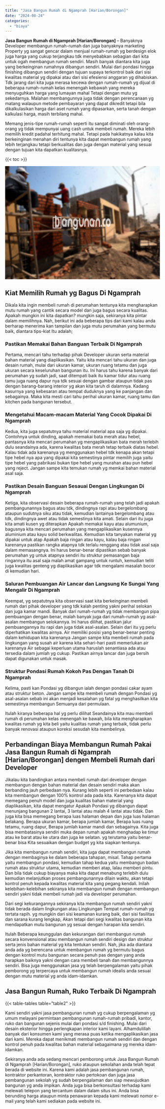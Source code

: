 ```yaml
---
title: "Jasa Bangun Rumah di Ngamprah [Harian/Borongan]"
date: "2024-08-24"
categories: 
  - "biaya"
---
```


**Jasa Bangun Rumah di Ngamprah \[Harian/Borongan\]** – Banyaknya Developer membangun rumah-rumah dan juga banyaknya marketing Property yg sangat gencar dalam menjual rumah-rumah yg berdesign elok juga harga yang cukup terjangkau tdk menyebabkan sebagian dari kita untuk ogah membangun rumah sendiri. Masih banyak diantara kita juga yang berkeinginan rumahnya dibangun sendiri. Mulai dari pondasi hingga finishing dibangun sendiri dengan tujuan supaya terkontrol baik dari sisi kwalitas material yg dipakai atau dari sisi efesiensi anggaran yg dihabiskan. Tdk jarang dari kita juga merasa kecewa dengan rumah-rumah yg dijual di beberapa rumah-rumah kelas menengah kebawah yang mereka menyuguhkan harga yang lumayan mahal Tetapi dengan mutu yg sekedarnya. Malahan membangunnya juga tidak dengan perencanaan yg matang walaupun metode pembayaran yang dapat dikredit tetapi bila dikalkulasikan harga dari aset rumah yang dipasarkan, serta tanah dengan kalkulasi harga, masih terbilang mahal.

Memang jenis-tipe rumah-rumah seperti itu sangat diminati oleh orang-orang yg tidak mempunyai uang cash untuk membeli rumah. Mereka lebih memilih kredit padahal terhitung mahal. Tetapi pada hakikatnya kalau kita berkeinginan menahan diri tentunya kita dapat membangun rumah yang lebih terjangkau tetapi berkualitas dan juga dengan material yang sesuai dengan tujuan kita dapatkan kualitasnya.

{{< toc >}}

![Jasa Bangun Rumah di Ngamprah [Harian/Borongan]](/images/borong-bangunan-43.png)

## Kiat Memilih Rumah yg Bagus Di Ngamprah

Dikala kita ingin membeli rumah di perumahan tentunya kita mengharapkan mutu rumah yang cantik secara model dan juga bagus secara kualitas. Apakah mungkin ini kita dapatkan? mungkin saja, sekiranya kita pintar dalam memilihnya. Nah, berikut ini ada beberapa tips dari kami kalau anda berharap menerima kan tampilan dan juga mutu perumahan yang bermutu baik, diantara tips-kiat Itu adalah;

### Pastikan Memakai Bahan Banguan Terbaik Di Ngamprah

Pertama, mencari tahu terhadap pihak Developer ukuran serta material bahan material yang diaplikasikan. Yaitu kita mencari tahu ukuran dan juga desain rumah, mulai dari ukuran kamar, ukuran ruang tetamu dan juga ukuran secara keseluruhan bangunan itu. Ini harus tahu karena banyak dari perumahan yg sudah jadi, saat ditempati baik itu kamar tidur atau ruang tamu juga ruang dapur nya tdk sesuai dengan gambar ataupun tidak pas dengan barang-barang interior yg akan kita taruh di dalamnya. Kadang kasurnya yang kebesaran atau tempat duduknya yang ke panjangan dan sebagainya. Maka kita mesti cari tahu perihal ukuran kamar, ruang tamu dan kitchen pada bangunan tersebut.

### Mengetahui Macam-macam Material Yang Cocok Dipakai Di Ngamprah

Kedua, kita juga sepatutnya tahu material material apa saja yg dipakai. Contohnya untuk dinding, apakah memakai bata merah atau hebel, pantasnya kita mencari perumahan yg mengaplikasikan bata merah terlebih dulu seandainya ada, karena kwalitas bata merah tetap terbaik diatas hebel. Kalau tidak ada karenanya yg menggunakan hebel tdk kenapa akan tetapi tipe hebel nya apa yang dipakai kita semestinya pintar memilih juga yaitu tipe hebel yang pabrikasi bukan tipe hebel yang murahan atau pun hebel yang reject. Jangan sampe kita temukan rumah yg memkai bahan material asal saja.

### Pastikan Desain Banguan Sesauai Dengan Lingkungan Di Ngamprah

Ketiga, kita observasi desain beberapa rumah-rumah yang telah jadi apakah pembangunannya bagus atau tdk, dindingnya rapi atau bergelombang ataupun sudutnya siku atau tidak, kemudian lantainya bergelombang atau tdk, dindingnya awet atau tidak semestinya kita amati. Selain dari itu juga kita amati kusen yg diterapkan Apakah memakai kayu atau alumunium, bagusnya kita mencari perumahan yang mengaplikasikan kusennya aluminium atau kayu solid berkwalitas. Kemudian kita tanyakan material yg dipakai untuk atap Apakah baja ringan atau kayu, kalau baja ringan karenanya pastikan rangka atapnya tdk terlalu renggang atau tidak asal saja dalam memasangnya. Ini harus benar-benar dipastikan sebab banyak perumahan yg untuk atapnya sendiri itu struktur pemasangan baja ringannya itu asal saja malah amat gampang untuk runtuh, kemudian teliti juga kwalitas genteng yg diaplikasikan agar tdk mengalami masalah bocor di kemudian hari.

### Saluran Pembuangan Air Lancar dan Langsung Ke Sungai Yang Mengalir Di Ngamprah

Keempat, yg sepatutnya kita observasi saat kita berkeinginan membeli rumah dari pihak developer yang tdk kalah penting yakni perihal selokan dan juga kamar mandi. Banyak dari rumah-rumah yg tidak membangun pipa pembuangan dengan benar, malah banyak juga dari rumah-rumah yg asal-asalan membangun selokannya. Ini harus dilihat, pastikan jalur pembuangannya itu rapi dan juga tidak asal-asalan. Selain dari itu yg perlu diperhatikan kwalitas airnya. Air memiliki posisi yang benar-benar penting dalam kehidupan kita karenanya Jangan sampe kita membeli rumah pada lingkungan yang susah air karena kita sehari-hari pasti memerlukan air karenanya Air sebagai keperluan utama haruslah senantiasa ada atau tersedia dalam jumlah yg cukup. Pastikan airnya lancar dan juga bersih dapat digunakan untuk masak.

### Struktur Pondasi Rumah Kokoh Pas Dengan Tanah Di Ngamprah

Kelima, pasti kan Pondasi yg dibangun ialah dengan pondasi cakar ayam atau struktur beton. Jangan sampe kita membeli rumah dengan Pondasi yg asal-asalan sebab ini akan menjadi kesalahan yg fatal yg menghasilkan kita semestinya membangun Semuanya dari permulaan.

Itulah kiranya beberapa hal yg perlu dilihat Seandainya kita mau membeli rumah di perumahan kelas menengah ke bawah, bila kita mengharapkan kwalitas rumah yg kita beli yaitu kualitas rumah yang terbaik, tidak perlu banyak renovasi ataupun koreksi sesudah kita membelinya.

## Perbandingan Biaya Membangun Rumah Pakai Jasa Bangun Rumah di Ngamprah \[Harian/Borongan\] dengen Membeli Rumah dari Developer

Jikalau kita bandingkan antara membeli rumah dari developer dengan membangun dengan bahan material dan desain sendiri maka akan berbanding jauh perbedaan nya. Kurang lebih seperti ini perbedaan kalau kita membangun dengan 100% kontrol ada pada kita. Karenanya kita dapat memegang penuh model dan juga kualitas bahan material yang diaplikasikan, kita dapat mengatur Apakah Pondasi yg dibangun dapat menunjang bangunan 2 lantai, 3 lantai atau malah 4 lantai atau tidak. Dan juga kita bisa memegang berapa luas halaman depan dan juga luas halaman belakang. Berapa ukuran kamar, berapa jumlah kamar, Berapa luas ruang tetamu, ruang dapur, Berapa jumlah kamar mandi dan sebagainya. Kita juga bisa membatasinya sendiri muka depan rumah apakah menghadap ke timur atau ke barat atau ke utara dan juga ke selatan. yg terutama yaitu benar-benar bisa Kita sesuaikan dengan budget yg kita siapkan tentunya.

Jika kita membangun rumah sendiri, kita juga dapat membangun rumah dengan membaginya ke dalam beberapa tahapan, misal. Tahap pertama yaitu membangun pondasi, kemudian tahap kedua yaitu membangun badan rumah atau struktur utama, kemudian memberi atap, lalau memberi pintu. Dan bila tidak cukup biayanya maka kita dapat menabung terlebih dulu kemudian melanjutkan proses pembangunannya dilain waktu, akan tetapi kontrol penuh kepada kwalitas material kita yang pegang kendali. Inilah kelebihan-kelebihan sekiranya kita membangun rumah dengan membangun sendiri yakni tidak membeli rumah jadi via developer perumahan.

Dari segi kekurangannya sekiranya kita membangun rumah sendiri yakni tidak berada dalam lingkungan atau Lingkungan Tempat rumah-rumah yg tertata rapih. yg mungkin dari sisi keamanan kurang baik, dari sisi fasilitas dan sarana kurang lengkap, Akan tetapi dari segi kwalitas bangunan kita mendapatkan mutu bangunan yg sesuai dengan harapan kita sendiri.

Itulah Beberapa keunggulan dan kekurangan dari membangun rumah secara konvensional atau membangun rumah sendiri design dan struktur serta jenis bahan material yg kita tentukan sendiri. Nah, jika ada diantara anda ada yg berencana untuk membangun rumah yg bermutu bagus dengan kontrol mutu bangunan secara penuh pas dengan yang anda harapkan baiknya yakni dengan cara membeli tanah dan membangunnya sendiri. Bisa juga menggunakan jasa yg telah berpengalaman yaitu pihak pemborong yg terpercaya untuk membangun rumah idealis anda sesuai dengan mutu material yg anda idam-idamkan.

## Jasa Bangun Rumah, Ruko Terbaik Di Ngamprah

{{< table-tables table="table2" >}}

Kami sendiri yakni jasa pembangunan rumah yg cukup berpengalaman yg umum melayani permintaan pembangunan rumah-rumah pribadi, kantor, ruko dan bangunan sejenis mulai dari pondasi s/d finishing. Mulai dari desain eksterior hingga perlengkapan interior kami layani. Alhamdulillah banyak dari konsumen kami yang merasa puas ketika mengaplikasikan jasa dari kami. Mereka dapat menikmati membangun rumah sendiri dan dengan kontrol penuh pada kwalitas bahan material sebagaimana yg mereka idam-idamkan.

Sekiranya anda ada sedang mencari pemborong untuk Jasa Bangun Rumah di Ngamprah \[Harian/Borongan\], ruko ataupun sekolahan anda telah tepat berada di website ini. Karena kami adalah jasa pembangunan rumah, kontraktor perkantoran, kontraktor ruko pertokoan dan juga jasa pembangunan sekolah yg sudah berpengalaman dan siap mewujudkan bangunan yg anda impikan. Anda juga bisa berkonsultasi terhadap kami melewati telepon yang tercantum dalam dalam situs ini. Anda bisa berunding harga ataupun minta penawaran kepada kami melewati nomor e-mail yang telah kami sediakan pada website ini.
